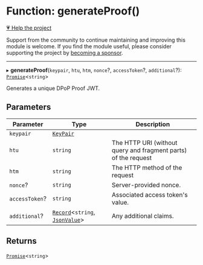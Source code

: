 # Function: generateProof()

[💗 Help the project](https://github.com/sponsors/panva)

Support from the community to continue maintaining and improving this module is welcome. If you find the module useful, please consider supporting the project by [becoming a sponsor](https://github.com/sponsors/panva).

***

▸ **generateProof**(`keypair`, `htu`, `htm`, `nonce`?, `accessToken`?, `additional`?): [`Promise`](https://developer.mozilla.org/docs/Web/JavaScript/Reference/Global_Objects/Promise)\<`string`\>

Generates a unique DPoP Proof JWT.

## Parameters

| Parameter | Type | Description |
| ------ | ------ | ------ |
| `keypair` | [`KeyPair`](../interfaces/KeyPair.md) |  |
| `htu` | `string` | The HTTP URI (without query and fragment parts) of the request |
| `htm` | `string` | The HTTP method of the request |
| `nonce`? | `string` | Server-provided nonce. |
| `accessToken`? | `string` | Associated access token's value. |
| `additional`? | [`Record`](https://www.typescriptlang.org/docs/handbook/utility-types.html#recordkeys-type)\<`string`, [`JsonValue`](../type-aliases/JsonValue.md)\> | Any additional claims. |

## Returns

[`Promise`](https://developer.mozilla.org/docs/Web/JavaScript/Reference/Global_Objects/Promise)\<`string`\>
